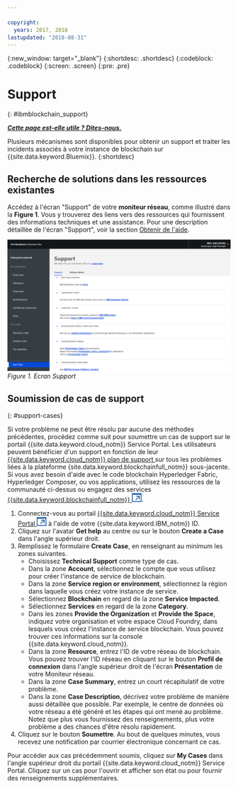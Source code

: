 ```yaml
---

copyright:
  years: 2017, 2018
lastupdated: "2018-08-31"
---
```


{:new_window: target="_blank"}
{:shortdesc: .shortdesc}
{:codeblock: .codeblock}
{:screen: .screen}
{:pre: .pre}


# Support
{: #ibmblockchain_support}


***[Cette page est-elle utile ? Dites-nous.](https://www.surveygizmo.com/s3/4501493/IBM-Blockchain-Documentation)***


Plusieurs mécanismes sont disponibles pour obtenir un support et traiter les incidents associés à votre instance de blockchain sur {{site.data.keyword.Bluemix}}.
{:shortdesc}


## Recherche de solutions dans les ressources existantes

Accédez à l'écran "Support" de votre **moniteur réseau**, comme illustré dans la **Figure 1**. Vous y trouverez des liens vers des ressources qui fournissent des informations techniques et une assistance. Pour une description détaillée de l'écran "Support", voir la section [Obtenir de l'aide](v10_dashboard.html#support).

![Ecran Support](images/support.png "Ecran Support")
*Figure 1. Ecran Support*


## Soumission de cas de support
{: #support-cases}

Si votre problème ne peut être résolu par aucune des méthodes précédentes, procédez comme suit pour soumettre un cas de support sur le portail {{site.data.keyword.cloud_notm}} Service Portal. Les utilisateurs peuvent bénéficier d'un support en fonction de leur [{{site.data.keyword.cloud_notm}} plan de support ](https://console.bluemix.net/docs/get-support/index.html#support-plans) sur tous les problèmes liées à la plateforme {site.data.keyword.blockchainfull_notm}} sous-jacente. Si vous avez besoin d'aide avec le code blockchain Hyperledger Fabric, Hyperledger Composer, ou vos applications, utilisez les ressources de la communauté ci-dessus ou engagez des services [{{site.data.keyword.blockchainfull_notm}} ![Icône de lien externe](images/external_link.svg "Icône de lien externe")](https://www.ibm.com/blockchain/services).

1. Connectez-vous au portail [{{site.data.keyword.cloud_notm}} Service Portal ![Icône de lien externe](images/external_link.svg "Icône de lien externe")](https://ibm.biz/ibmcloudsupport) à l'aide de votre {{site.data.keyword.IBM_notm}} ID.
2. Cliquez sur l'avatar **Get help** au centre ou sur le bouton **Create a Case** dans l'angle supérieur droit.
3. Remplissez le formulaire **Create Case**, en renseignant au minimum les zones suivantes.  
    - Choisissez **Technical Support** comme type de cas.
    - Dans la zone **Account**, sélectionnez le compte que vous utilisez pour créer l'instance de service de blockchain.
    - Dans la zone **Service region or environment**, sélectionnez la région dans laquelle vous créez votre instance de service.
    - Sélectionnez **Blockchain** en regard de la zone **Service Impacted**.
    - Sélectionnez **Services** en regard de la zone **Category**.
    - Dans les zones **Provide the Organization** et **Provide the Space**, indiquez votre organisation et votre espace Cloud Foundry, dans lesquels vous créez l'instance de service blockchain.  Vous pouvez trouver ces informations sur la console {{site.data.keyword.cloud_notm}}.
    - Dans la zone **Resource**, entrez l'ID de votre réseau de blockchain. Vous pouvez trouver l'ID réseau en cliquant sur le bouton **Profil de connexion** dans l'angle supérieur droit de l'écran **Présentation** de votre Moniteur réseau.
    - Dans la zone **Case Summary**, entrez un court récapitulatif de votre problème.
    - Dans la zone **Case Description**, décrivez votre problème de manière aussi détaillée que possible.  Par exemple, le centre de données où votre réseau a été généré et les étapes qui ont mené au problème.  Notez que plus vous fournissez des renseignements, plus votre problème a des chances d'être résolu rapidement.
4. Cliquez sur le bouton **Soumettre**.  Au bout de quelques minutes, vous recevez une notification par courrier électronique concernant ce cas.


Pour accéder aux cas précédemment soumis, cliquez sur **My Cases** dans l'angle supérieur droit du portail {{site.data.keyword.cloud_notm}} Service Portal.  Cliquez sur un cas pour l'ouvrir et afficher son état ou pour fournir des renseignements supplémentaires.
